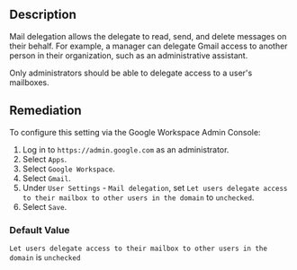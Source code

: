 ## Description

Mail delegation allows the delegate to read, send, and delete messages on their behalf. For example, a manager can delegate Gmail access to another person in their organization, such as an administrative assistant.

Only administrators should be able to delegate access to a user's mailboxes.

## Remediation

To configure this setting via the Google Workspace Admin Console:

1. Log in to `https://admin.google.com` as an administrator.
2. Select `Apps`.
3. Select `Google Workspace`.
4. Select `Gmail`.
5. Under `User Settings` - `Mail delegation`, set `Let users delegate access to their mailbox to other users in the domain` to `unchecked`.
6. Select `Save`.

### Default Value

`Let users delegate access to their mailbox to other users in the domain` is `unchecked`